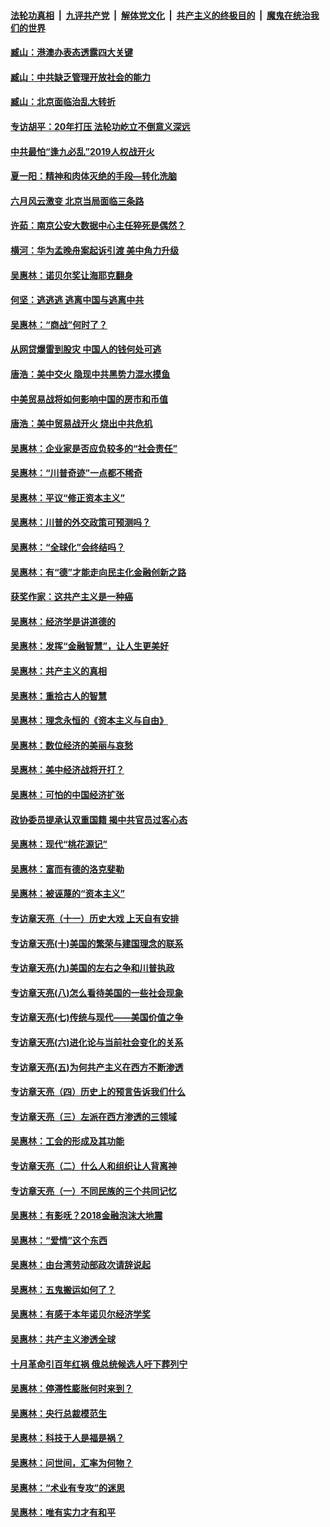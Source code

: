 ####  [法轮功真相](../../../../basic/blob/master/README.md?t=10110113) &nbsp;|&nbsp; [九评共产党](../../../../9ping.md/blob/master/README.md?t=10110113) &nbsp;|&nbsp; [解体党文化](../../../../jtdwh.md/blob/master/README.md?t=10110113)  &nbsp;|&nbsp; [共产主义的终极目的](../../../../gczydzjmd.md/blob/master/README.md?t=10110113) &nbsp;|&nbsp; [魔鬼在统治我们的世界](../../../../mgztzwmdsj.md/blob/master/README.md?t=10110113) 

#### [臧山：港澳办表态透露四大关键](../pages/nsc423/n11421628.md?t=10110113) 

#### [臧山：中共缺乏管理开放社会的能力](../pages/nsc423/n11407457.md?t=10110113) 

#### [臧山：北京面临治乱大转折](../pages/nsc423/n11406895.md?t=10110113) 

#### [专访胡平：20年打压 法轮功屹立不倒意义深远](../pages/nsc423/n11398800.md?t=10110113) 

#### [中共最怕“逢九必乱”2019人权战开火](../pages/nsc423/n11385248.md?t=10110113) 

#### [夏一阳：精神和肉体灭绝的手段—转化洗脑](../pages/nsc423/n11368250.md?t=10110113) 

#### [六月风云激变 北京当局面临三条路](../pages/nsc423/n11313668.md?t=10110113) 

#### [许茹：南京公安大数据中心主任猝死是偶然？](../pages/nsc423/n11064744.md?t=10110113) 

#### [横河：华为孟晚舟案起诉引渡 美中角力升级](../pages/nsc423/n11027230.md?t=10110113) 

#### [吴惠林：诺贝尔奖让海耶克翻身](../pages/nsc423/n10890049.md?t=10110113) 

#### [何坚：逃逃逃 逃离中国与逃离中共](../pages/nsc423/n10592891.md?t=10110113) 

#### [吴惠林：“商战”何时了？](../pages/nsc423/n10573558.md?t=10110113) 

#### [从网贷爆雷到股灾 中国人的钱何处可逃](../pages/nsc423/n10572800.md?t=10110113) 

#### [唐浩：美中交火 隐现中共黑势力混水摸鱼](../pages/nsc423/n10544040.md?t=10110113) 

#### [中美贸易战将如何影响中国的房市和币值](../pages/nsc423/n10543697.md?t=10110113) 

#### [唐浩：美中贸易战开火 烧出中共危机](../pages/nsc423/n10540126.md?t=10110113) 

#### [吴惠林：企业家是否应负较多的“社会责任”](../pages/nsc423/n10535022.md?t=10110113) 

#### [吴惠林：“川普奇迹”一点都不稀奇](../pages/nsc423/n10512808.md?t=10110113) 

#### [吴惠林：平议“修正资本主义”](../pages/nsc423/n10495724.md?t=10110113) 

#### [吴惠林：川普的外交政策可预测吗？](../pages/nsc423/n10462387.md?t=10110113) 

#### [吴惠林：“全球化”会终结吗？](../pages/nsc423/n10452838.md?t=10110113) 

#### [吴惠林：有“德”才能走向民主化金融创新之路](../pages/nsc423/n10432292.md?t=10110113) 

#### [获奖作家：这共产主义是一种癌](../pages/nsc423/n10431541.md?t=10110113) 

#### [吴惠林：经济学是讲道德的](../pages/nsc423/n10398014.md?t=10110113) 

#### [吴惠林：发挥“金融智慧”，让人生更美好](../pages/nsc423/n10375019.md?t=10110113) 

#### [吴惠林：共产主义的真相](../pages/nsc423/n10351394.md?t=10110113) 

#### [吴惠林：重拾古人的智慧](../pages/nsc423/n10337691.md?t=10110113) 

#### [吴惠林：理念永恒的《资本主义与自由》](../pages/nsc423/n10316274.md?t=10110113) 

#### [吴惠林：数位经济的美丽与哀愁](../pages/nsc423/n10292946.md?t=10110113) 

#### [吴惠林：美中经济战将开打？](../pages/nsc423/n10258825.md?t=10110113) 

#### [吴惠林：可怕的中国经济扩张](../pages/nsc423/n10219147.md?t=10110113) 

#### [政协委员提承认双重国籍 揭中共官员过客心态](../pages/nsc423/n10208809.md?t=10110113) 

#### [吴惠林：现代“桃花源记”](../pages/nsc423/n10185234.md?t=10110113) 

#### [吴惠林：富而有德的洛克斐勒](../pages/nsc423/n10142264.md?t=10110113) 

#### [吴惠林：被诬蔑的“资本主义”](../pages/nsc423/n10124816.md?t=10110113) 

#### [专访章天亮（十一）历史大戏 上天自有安排](../pages/nsc423/n10094905.md?t=10110113) 

#### [专访章天亮(十)美国的繁荣与建国理念的联系](../pages/nsc423/n10094899.md?t=10110113) 

#### [专访章天亮(九)美国的左右之争和川普执政](../pages/nsc423/n10094889.md?t=10110113) 

#### [专访章天亮(八)怎么看待美国的一些社会现象](../pages/nsc423/n10094857.md?t=10110113) 

#### [专访章天亮(七)传统与现代——美国价值之争](../pages/nsc423/n10093140.md?t=10110113) 

#### [专访章天亮(六)进化论与当前社会变化的关系](../pages/nsc423/n10092036.md?t=10110113) 

#### [专访章天亮(五)为何共产主义在西方不断渗透](../pages/nsc423/n10083620.md?t=10110113) 

#### [专访章天亮（四）历史上的预言告诉我们什么](../pages/nsc423/n10083606.md?t=10110113) 

#### [专访章天亮（三）左派在西方渗透的三领域](../pages/nsc423/n10081115.md?t=10110113) 

#### [吴惠林：工会的形成及其功能](../pages/nsc423/n10080633.md?t=10110113) 

#### [专访章天亮（二）什么人和组织让人背离神](../pages/nsc423/n10076637.md?t=10110113) 

#### [专访章天亮（一）不同民族的三个共同记忆](../pages/nsc423/n10074188.md?t=10110113) 

#### [吴惠林：有影呒？2018金融泡沫大地震](../pages/nsc423/n10040534.md?t=10110113) 

#### [吴惠林：“爱情”这个东西](../pages/nsc423/n10019423.md?t=10110113) 

#### [吴惠林：由台湾劳动部政次请辞说起](../pages/nsc423/n9979679.md?t=10110113) 

#### [吴惠林：五鬼搬运如何了？](../pages/nsc423/n9925338.md?t=10110113) 

#### [吴惠林：有感于本年诺贝尔经济学奖](../pages/nsc423/n9871883.md?t=10110113) 

#### [吴惠林：共产主义渗透全球](../pages/nsc423/n9812748.md?t=10110113) 

#### [十月革命引百年红祸 俄总统候选人吁下葬列宁](../pages/nsc423/n9810182.md?t=10110113) 

#### [吴惠林：停滞性膨胀何时来到？](../pages/nsc423/n9764136.md?t=10110113) 

#### [吴惠林：央行总裁模范生](../pages/nsc423/n9728134.md?t=10110113) 

#### [吴惠林：科技于人是福是祸？](../pages/nsc423/n9672982.md?t=10110113) 

#### [吴惠林：问世间，汇率为何物？](../pages/nsc423/n9621788.md?t=10110113) 

#### [吴惠林：“术业有专攻”的迷思](../pages/nsc423/n9580363.md?t=10110113) 

#### [吴惠林：唯有实力才有和平](../pages/nsc423/n9529599.md?t=10110113) 

